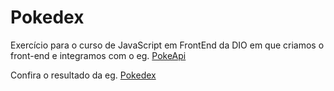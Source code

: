 # Pokedex
Exercício para o curso de JavaScript em FrontEnd da DIO em que criamos o front-end e integramos com o eg. [PokeApi](https://pokeapi.co/) 

Confira o resultado da  eg. [Pokedex](https://debvidmon.github.io/pokedex/) 
